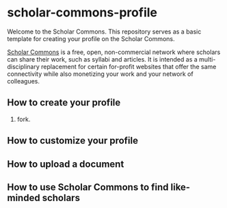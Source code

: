 # scholar-commons-profile

Welcome to the Scholar Commons. This repository serves as a basic template for
creating your profile on the Scholar Commons.

[Scholar Commons](https://github.com/muziejus/scholar-commons) is a free,
open, non-commercial network where scholars can share their work, such as
syllabi and articles. It is intended as a multi-disciplinary replacement for
certain for-profit websites that offer the same connectivity while also
monetizing your work and your network of colleagues.

## How to create your profile

1. fork.

## How to customize your profile

## How to upload a document


## How to use Scholar Commons to find like-minded scholars
